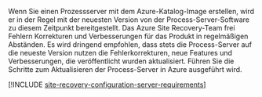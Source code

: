 
Wenn Sie einen Prozessserver mit dem Azure-Katalog-Image erstellen, wird er in der Regel mit der neuesten Version von der Process-Server-Software zu diesem Zeitpunkt bereitgestellt. Das Azure Site Recovery-Team frei Fehlern Korrekturen und Verbesserungen für das Produkt in regelmäßigen Abständen. Es wird dringend empfohlen, dass stets die Process-Server auf die neueste Version nutzen die Fehlerkorrekturen, neue Features und Verbesserungen, die veröffentlicht wurden aktualisiert. Führen Sie die Schritte zum Aktualisieren der Process-Server in Azure ausgeführt wird.

[!INCLUDE [site-recovery-configuration-server-requirements](site-recovery-vmware-upgrade-process-server-internal.md)]
